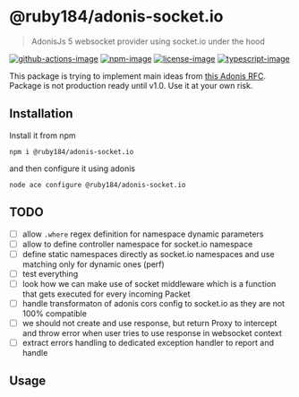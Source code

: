 # @ruby184/adonis-socket.io
> AdonisJs 5 websocket provider using socket.io under the hood

[![github-actions-image]][github-actions-url] [![npm-image]][npm-url] [![license-image]][license-url] [![typescript-image]][typescript-url]

This package is trying to implement main ideas from [this Adonis RFC](https://github.com/thetutlage/rfcs/blob/develop/active-rfcs/0000-websockets.md). Package is not production ready until v1.0. Use it at your own risk.

## Installation

Install it from npm
```
npm i @ruby184/adonis-socket.io
```
and then configure it using adonis

```
node ace configure @ruby184/adonis-socket.io
```
## TODO
- [ ] allow `.where` regex definition for namespace dynamic parameters
- [ ] allow to define controller namespace for socket.io namespace
- [ ] define static namespaces directly as socket.io namespaces and use matching only for dynamic ones (perf)
- [ ] test everything
- [ ] look how we can make use of socket middleware which is a function that gets executed for every incoming Packet
- [ ] handle transformaton of adonis cors config to socket.io as they are not 100% compatible
- [ ] we should not create and use response, but return Proxy to intercept and throw error when user tries to use response in websocket context
- [ ] extract errors handling to dedicated exception handler to report and handle

## Usage

[github-actions-image]: https://img.shields.io/github/workflow/status/ruby184/adonis-socket.io/test?style=for-the-badge
[github-actions-url]: https://github.com/Ruby184/adonis-socket.io/actions/workflows/test.yml "github-actions"

[npm-image]: https://img.shields.io/npm/v/@ruby184/adonis-socket.io.svg?style=for-the-badge&logo=npm
[npm-url]: https://npmjs.org/package/@ruby184/adonis-socket.io "npm"

[license-image]: https://img.shields.io/npm/l/@ruby184/adonis-socket.io?color=blueviolet&style=for-the-badge
[license-url]: LICENSE.md "license"

[typescript-image]: https://img.shields.io/badge/Typescript-294E80.svg?style=for-the-badge&logo=typescript
[typescript-url]:  "typescript"
